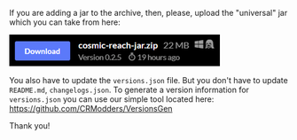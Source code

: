 If you are adding a jar to the archive, then, please, upload the "universal" jar which you can take from here: 

![image](.github/universal-jar.png)

You also have to update the `versions.json` file. But you don't have to update `README.md`, `changelogs.json`. To generate a version information for `versions.json` you can use our simple tool located here: https://github.com/CRModders/VersionsGen

Thank you!
